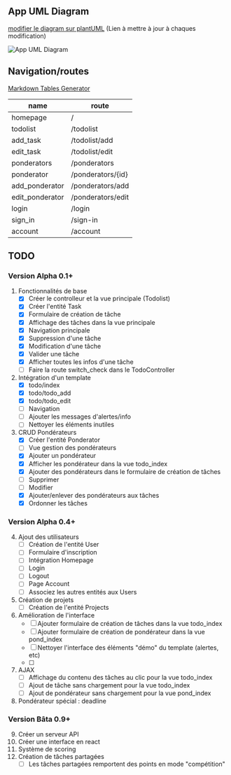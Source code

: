 ## App UML Diagram

[modifier le diagram sur plantUML](http://www.plantuml.com/plantuml/uml/RP6nJWCn38RtF4NKiT8Dh4mTMDWOoWEOv2yrpJadnoqWnBlZYmf7fPlkykNpdzZPDIEryrX2AjHQV6xG-1NY83GYtiTcolBgQup4vJ-ON7-lcftz_ZhLMk3ahLK9tzVCFRLJppIsSXEQqPBoP5p5iU73EgHSME0aas7F8sPwLhfwCtqKWrwep4TYWl7wNk_kmTbjM3eYdP0TljHQ_YxwL2L3oUhw25B5uS298UQOnRmmzEOssqtS3aF_BY4kaI8g2Xbo27sscxj5dMjTEj85SIJvN8pLiCNRGRA_sGy0) (Lien à mettre à jour à chaques modification)

![App UML Diagram](http://www.plantuml.com/plantuml/png/RP6nJWCn38RtF4NKiT8Dh4mTMDWOoWEOv2yrpJadnoqWnBlZYmf7fPlkykNpdzZPDIEryrX2AjHQV6xG-1NY83GYtiTcolBgQup4vJ-ON7-lcftz_ZhLMk3ahLK9tzVCFRLJppIsSXEQqPBoP5p5iU73EgHSME0aas7F8sPwLhfwCtqKWrwep4TYWl7wNk_kmTbjM3eYdP0TljHQ_YxwL2L3oUhw25B5uS298UQOnRmmzEOssqtS3aF_BY4kaI8g2Xbo27sscxj5dMjTEj85SIJvN8pLiCNRGRA_sGy0 "App UML Diagram")

## Navigation/routes


[Markdown Tables Generator](https://www.tablesgenerator.com/markdown_tables)

| **name**        | **route**         |
|-----------------|-------------------|
| homepage        | /                 |
| todolist        | /todolist         |
| add_task        | /todolist/add     |
| edit_task       | /todolist/edit    |
| ponderators     | /ponderators      |
| ponderator      | /ponderators/{id} |
| add_ponderator  | /ponderators/add  |
| edit_ponderator | /ponderators/edit |
| login           | /login            |
| sign_in         | /sign-in          |
| account         | /account          |


## TODO

### Version Alpha 0.1+

1. Fonctionnalités de base
    - [X] Créer le controlleur et la vue principale (Todolist)
    - [X] Créer l'entité Task
    - [X] Formulaire de création de tâche
    - [X] Affichage des tâches dans la vue principale
    - [X] Navigation principale
    - [X] Suppression d'une tâche
    - [X] Modification d'une tâche
    - [X] Valider une tâche
    - [X] Afficher toutes les infos d'une tâche
    - [ ] Faire la route switch_check dans le TodoController
2. Intégration d'un template
    - [X] todo/index
    - [X] todo/todo_add
    - [X] todo/todo_edit
    - [ ] Navigation
    - [ ] Ajouter les messages d'alertes/info
    - [ ] Nettoyer les éléments inutiles
3. CRUD Pondérateurs
    - [X] Créer l'entité Ponderator
    - [ ] Vue gestion des pondérateurs
    - [X] Ajouter un pondérateur
    - [X] Afficher les pondérateur dans la vue todo_index
    - [X] Ajouter des pondérateurs dans le formulaire de création de tâches
    - [ ] Supprimer
    - [ ] Modifier
    - [X] Ajouter/enlever des pondérateurs aux tâches
    - [X] Ordonner les tâches

### Version Alpha 0.4+

4. Ajout des utilisateurs
    - [ ] Création de l'entité User
    - [ ] Formulaire d'inscription
    - [ ] Intégration Homepage
    - [ ] Login
    - [ ] Logout
    - [ ] Page Account
    - [ ] Associez les autres entités aux Users
5. Création de projets
    - [ ] Création de l'entité Projects
6. Amélioration de l'interface
    - [ ] Ajouter formulaire de création de tâches dans la vue todo_index
    - [ ] Ajouter formulaire de création de pondérateur dans la vue pond_index
    - [ ] Nettoyer l'interface des éléments "démo" du template (alertes, etc)
    - [ ]
7. AJAX
    - [ ] Affichage du contenu des tâches au clic pour la vue todo_index 
    - [ ] Ajout de tâche sans chargement pour la vue todo_index
    - [ ] Ajout de pondérateur sans chargement pour la vue pond_index
8. Pondérateur spécial : deadline

### Version Bâta 0.9+

9. Créer un serveur API
10. Créer une interface en react
11. Système de scoring
12. Création de tâches partagées
    - [ ] Les tâches partagées remportent des points en mode "compétition"